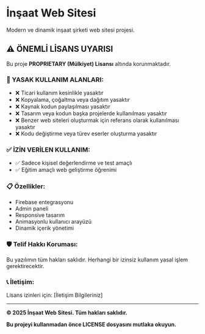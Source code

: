 # İnşaat Web Sitesi

Modern ve dinamik inşaat şirketi web sitesi projesi.

## ⚠️ ÖNEMLİ LİSANS UYARISI

Bu proje **PROPRIETARY (Mülkiyet) Lisansı** altında korunmaktadır. 

### 🚫 YASAK KULLANIM ALANLARI:
- ❌ Ticari kullanım kesinlikle yasaktır
- ❌ Kopyalama, çoğaltma veya dağıtım yasaktır
- ❌ Kaynak kodun paylaşılması yasaktır
- ❌ Tasarım veya kodun başka projelerde kullanılması yasaktır
- ❌ Benzer web siteleri oluşturmak için referans olarak kullanılması yasaktır
- ❌ Kodu değiştirme veya türev eserler oluşturma yasaktır

### ✅ İZİN VERİLEN KULLANIM:
- ✅ Sadece kişisel değerlendirme ve test amaçlı
- ✅ Eğitim amaçlı web geliştirme öğrenimi

### 📋 Özellikler:
- Firebase entegrasyonu
- Admin paneli
- Responsive tasarım
- Animasyonlu kullanıcı arayüzü
- Dinamik içerik yönetimi

### 🛡️ Telif Hakkı Koruması:
Bu yazılımın tüm hakları saklıdır. Herhangi bir izinsiz kullanım yasal işlem gerektirecektir.

### 📞 İletişim:
Lisans izinleri için: [İletişim Bilgileriniz]

---

**© 2025 İnşaat Web Sitesi. Tüm hakları saklıdır.**

**Bu projeyi kullanmadan önce LICENSE dosyasını mutlaka okuyun.**